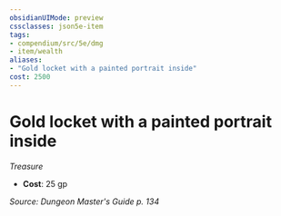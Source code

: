 ```yaml
---
obsidianUIMode: preview
cssclasses: json5e-item
tags:
- compendium/src/5e/dmg
- item/wealth
aliases: 
- "Gold locket with a painted portrait inside"
cost: 2500
---
```

# Gold locket with a painted portrait inside
*Treasure*  

- **Cost**: 25 gp

*Source: Dungeon Master's Guide p. 134*